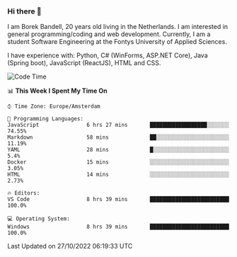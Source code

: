 ### Hi there 👋

I am Borek Bandell, 20 years old living in the Netherlands. I am interested in general programming/coding and web development. Currently, I am a student Software Engineering at the Fontys University of Applied Sciences.

I have experience with: Python, C# (WinForms, ASP.NET Core), Java (Spring boot), JavaScript (ReactJS), HTML and CSS.

<!--START_SECTION:waka-->
![Code Time](http://img.shields.io/badge/Code%20Time-252%20hrs%2022%20mins-blue)

📊 **This Week I Spent My Time On** 

```text
⌚︎ Time Zone: Europe/Amsterdam

💬 Programming Languages: 
JavaScript               6 hrs 27 mins       ██████████████████░░░░░░░   74.55% 
Markdown                 58 mins             ██░░░░░░░░░░░░░░░░░░░░░░░   11.19% 
YAML                     28 mins             █░░░░░░░░░░░░░░░░░░░░░░░░   5.4% 
Docker                   15 mins             ░░░░░░░░░░░░░░░░░░░░░░░░░   3.05% 
HTML                     14 mins             ░░░░░░░░░░░░░░░░░░░░░░░░░   2.73%

🔥 Editors: 
VS Code                  8 hrs 39 mins       █████████████████████████   100.0%

💻 Operating System: 
Windows                  8 hrs 39 mins       █████████████████████████   100.0%

```


 Last Updated on 27/10/2022 06:19:33 UTC
<!--END_SECTION:waka-->

<!--**tcBorek2002/tcBorek2002** is a ✨ _special_ ✨ repository because its `README.md` (this file) appears on your GitHub profile.

Here are some ideas to get you started:

- 🔭 I’m currently working on ...
- 🌱 I’m currently learning ...
- 👯 I’m looking to collaborate on ...
- 🤔 I’m looking for help with ...
- 💬 Ask me about ...
- 📫 How to reach me: ...
- 😄 Pronouns: ...
- ⚡ Fun fact: ...
-->

